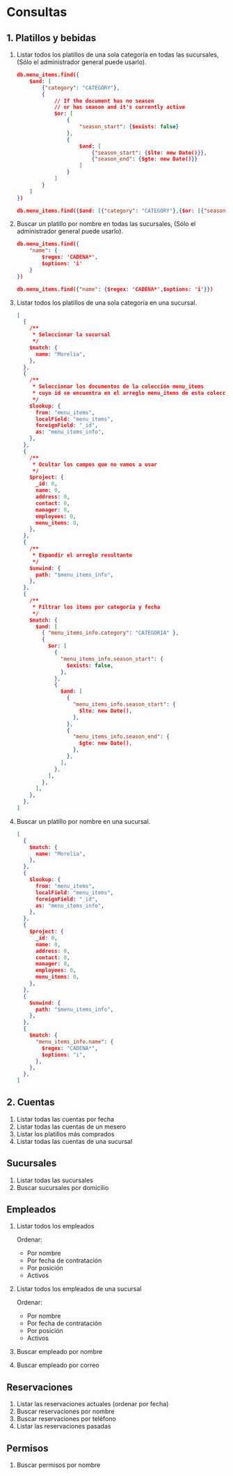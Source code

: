 # Consultas

## 1. Platillos y bebidas

1. Listar todos los platillos de una sola categoría en todas las sucursales, (Sólo el administrador general puede usarlo).

   ````json
   db.menu_items.find({
       $and: [
           {"category": "CATEGORY"},
           {
               // If the document has no season
               // or has season and it's currently active
               $or: [
                   {
                       "season_start": {$exists: false}
                   },
                   {
                       $and: [
                           {"season_start": {$lte: new Date()}},
                           {"season_end": {$gte: new Date()}}
                       ]
                   }
               ]
           }
       ]
   })
   ````

   ````json
   db.menu_items.find({$and: [{"category": "CATEGORY"},{$or: [{"season_start": {$exists: false}},{$and: [{"season_start": {$lte: new Date()}},{"season_end": {$gte: new Date()}}]}]}]})
   ````

   

2. Buscar un platillo por nombre en todas las sucursales, (Sólo el administrador general puede usarlo).

   ````json
   db.menu_items.find({
       "name": {
           $regex: 'CADENA*',
           $options: 'i'
       }
   })
   ````

   ````json
   db.menu_items.find({"name": {$regex: 'CADENA*',$options: 'i'}})
   ````

   

3. Listar todos los platillos de una sola categoría en una sucursal.

   ````json
   [
     {
       /**
        * Seleccionar la sucursal
        */
       $match: {
         name: "Morelia",
       },
     },
     {
       /**
        * Seleccionar los documentos de la colección menu_items
        * cuyo id se encuentra en el arreglo menu_items de esta colección
        */
       $lookup: {
         from: "menu_items",
         localField: "menu_items",
         foreignField: "_id",
         as: "menu_items_info",
       },
     },
     {
       /**
        * Ocultar los campos que no vamos a usar
        */
       $project: {
         _id: 0,
         name: 0,
         address: 0,
         contact: 0,
         manager: 0,
         employees: 0,
         menu_items: 0,
       },
     },
     {
       /**
        * Expandir el arreglo resultante
        */
       $unwind: {
         path: "$menu_items_info",
       },
     },
     {
       /**
        * Filtrar los items por categoria y fecha
        */
       $match: {
         $and: [
           { "menu_items_info.category": "CATEGORIA" },
           {
             $or: [
               {
                 "menu_items_info.season_start": {
                   $exists: false,
                 },
               },
               {
                 $and: [
                   {
                     "menu_items_info.season_start": {
                       $lte: new Date(),
                     },
                   },
                   {
                     "menu_items_info.season_end": {
                       $gte: new Date(),
                     },
                   },
                 ],
               },
             ],
           },
         ],
       },
     },
   ]
   ````

   

4. Buscar un platillo por nombre en una sucursal.

   ````json
   [
     {
       $match: {
         name: "Morelia",
       },
     },
     {
       $lookup: {
         from: "menu_items",
         localField: "menu_items",
         foreignField: "_id",
         as: "menu_items_info",
       },
     },
     {
       $project: {
         _id: 0,
         name: 0,
         address: 0,
         contact: 0,
         manager: 0,
         employees: 0,
         menu_items: 0,
       },
     },
     {
       $unwind: {
         path: "$menu_items_info",
       },
     },
     {
       $match: {
         "menu_items_info.name": {
           $regex: "CADENA*",
           $options: "i",
         },
       },
     },
   ]
   ````


## 2. Cuentas

1. Listar todas las cuentas por fecha
2. Listar todas las cuentas de un mesero
3. Listar los platillos más comprados
4. Listar todas las cuentas de una sucursal

## Sucursales

1. Listar todas las sucursales
2. Buscar sucursales por domicilio

## Empleados

1. Listar todos los empleados

   Ordenar:

   - Por nombre
   - Por fecha de contratación
   - Por posición
   - Activos

2. Listar todos los empleados de una sucursal

   Ordenar:

   - Por nombre
   - Por fecha de contratación
   - Por posición
   - Activos

3. Buscar empleado por nombre

4. Buscar empleado por correo

## Reservaciones

1. Listar las reservaciones actuales (ordenar por fecha)
2. Buscar reservaciones por nombre
3. Buscar reservaciones por teléfono
4. Listar las reservaciones pasadas

## Permisos

1. Buscar permisos por nombre